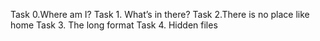 Task 0.Where am I?
Task 1. What’s in there?
Task 2.There is no place like home
Task 3. The long format
Task 4. Hidden files
